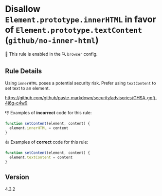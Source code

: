 # Disallow `Element.prototype.innerHTML` in favor of `Element.prototype.textContent` (`github/no-inner-html`)

💼 This rule is enabled in the 🔍 `browser` config.

<!-- end auto-generated rule header -->

## Rule Details

Using `innerHTML` poses a potential security risk. Prefer using `textContent` to set text to an element.

https://github.com/github/paste-markdown/security/advisories/GHSA-gpfj-4j6g-c4w9

👎 Examples of **incorrect** code for this rule:

```js
function setContent(element, content) {
  element.innerHTML = content
}
```

👍 Examples of **correct** code for this rule:

```js
function setContent(element, content) {
  element.textContent = content
}
```

## Version

4.3.2
